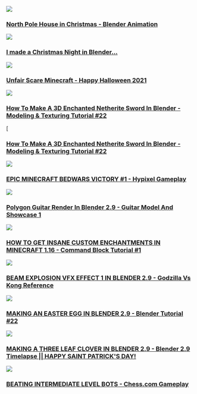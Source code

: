 
[![](https://i.ytimg.com/vi/BHpDT3oCtAo/hqdefault.jpg?sqp=-oaymwEcCNACELwBSFXyq4qpAw4IARUAAIhCGAFwAcABBg==&rs=AOn4CLBIftI1Z93tmq_aYrRXK7DbP5Fhrw)](https://www.youtube.com/watch?v=BHpDT3oCtAo)


### [North Pole House in Christmas - Blender Animation](https://www.youtube.com/watch?v=BHpDT3oCtAo "North Pole House in Christmas - Blender Animation")


[![](https://i.ytimg.com/vi/CPI4NKu9wRM/hqdefault.jpg?sqp=-oaymwEcCNACELwBSFXyq4qpAw4IARUAAIhCGAFwAcABBg==&rs=AOn4CLAobrdj270REY_Y_947aHGhOxUioQ)](https://www.youtube.com/watch?v=CPI4NKu9wRM)


### [I made a Christmas Night in Blender...](https://www.youtube.com/watch?v=CPI4NKu9wRM "I made a Christmas Night in Blender...")


[![](https://i.ytimg.com/vi/G1Y6Yaj2PY0/hqdefault.jpg?sqp=-oaymwEcCNACELwBSFXyq4qpAw4IARUAAIhCGAFwAcABBg==&rs=AOn4CLAMR51rjQU4bp_TZiCu3OrreyDlng)](https://www.youtube.com/watch?v=G1Y6Yaj2PY0&t=793s)


### [Unfair Scare Minecraft - Happy Halloween 2021](https://www.youtube.com/watch?v=G1Y6Yaj2PY0&t=793s "Unfair Scare Minecraft - Happy Halloween 2021")


[![](https://i.ytimg.com/vi/yHRKJvoJY3I/hqdefault.jpg?sqp=-oaymwEcCNACELwBSFXyq4qpAw4IARUAAIhCGAFwAcABBg==&rs=AOn4CLDVISjlPDf0ghQJ_mffp6Ki2Eot1w)](https://www.youtube.com/watch?v=yHRKJvoJY3I&t=487s)



### [How To Make A 3D Enchanted Netherite Sword In Blender - Modeling & Texturing Tutorial #22](https://www.youtube.com/watch?v=yHRKJvoJY3I&t=487s "How To Make A 3D Enchanted Netherite Sword In Blender - Modeling & Texturing Tutorial #22")


[

### [How To Make A 3D Enchanted Netherite Sword In Blender - Modeling & Texturing Tutorial #22](https://www.youtube.com/watch?v=oypyCg1RrgA "How To Make A 3D Enchanted Netherite Sword In Blender - Modeling & Texturing Tutorial #22")


[![](https://i.ytimg.com/vi/pNZ8gOoRnYg/hqdefault.jpg?sqp=-oaymwEcCNACELwBSFXyq4qpAw4IARUAAIhCGAFwAcABBg==&rs=AOn4CLDuEETM-QsIK9MH_8HCpC2yh8ooBQ)](https://www.youtube.com/watch?v=pNZ8gOoRnYg&t=177s)


### [EPIC MINECRAFT BEDWARS VICTORY #1 - Hypixel Gameplay](https://www.youtube.com/watch?v=pNZ8gOoRnYg&t=177s "EPIC MINECRAFT BEDWARS VICTORY #1 - Hypixel Gameplay")



[![](https://i.ytimg.com/vi/OfOmz_KIcGA/hqdefault.jpg?sqp=-oaymwEcCNACELwBSFXyq4qpAw4IARUAAIhCGAFwAcABBg==&rs=AOn4CLD58xmeERW-FyJE0f2SOtxzxijtuA)](https://www.youtube.com/watch?v=OfOmz_KIcGA)



### [Polygon Guitar Render In Blender 2.9 - Guitar Model And Showcase 1](https://www.youtube.com/watch?v=OfOmz_KIcGA "Polygon Guitar Render In Blender 2.9 - Guitar Model And Showcase 1")


[![](https://i.ytimg.com/vi/l6_hSBFEShI/hqdefault.jpg?sqp=-oaymwEcCNACELwBSFXyq4qpAw4IARUAAIhCGAFwAcABBg==&rs=AOn4CLCdJ6Woycndwl1LaVWMtmf8q956Jg)](https://www.youtube.com/watch?v=l6_hSBFEShI)


### [HOW TO GET INSANE CUSTOM ENCHANTMENTS IN MINECRAFT 1.16 - Command Block Tutorial #1](https://www.youtube.com/watch?v=l6_hSBFEShI "HOW TO GET INSANE CUSTOM ENCHANTMENTS IN MINECRAFT 1.16 - Command Block Tutorial #1")


[![](https://i.ytimg.com/vi/cj23QTOW5eI/hqdefault.jpg?sqp=-oaymwEcCNACELwBSFXyq4qpAw4IARUAAIhCGAFwAcABBg==&rs=AOn4CLCQ5tHLxnSJdZlfxuiAIdmI1cmKLg)](https://www.youtube.com/watch?v=cj23QTOW5eI)


### [BEAM EXPLOSION VFX EFFECT 1 IN BLENDER 2.9 - Godzilla Vs Kong Reference](https://www.youtube.com/watch?v=cj23QTOW5eI "BEAM EXPLOSION VFX EFFECT 1 IN BLENDER 2.9 - Godzilla Vs Kong Reference")



[![](https://i.ytimg.com/vi/4PLuv9kCd80/hqdefault.jpg?sqp=-oaymwEcCNACELwBSFXyq4qpAw4IARUAAIhCGAFwAcABBg==&rs=AOn4CLDbNiE6WEPw_R39tedhsK8CgGNiOg)](https://www.youtube.com/watch?v=4PLuv9kCd80&t=16s)



### [MAKING AN EASTER EGG IN BLENDER 2.9 - Blender Tutorial #22](https://www.youtube.com/watch?v=4PLuv9kCd80&t=16s "MAKING AN EASTER EGG IN BLENDER 2.9 - Blender Tutorial #22")


[![](https://i.ytimg.com/vi/8p9GHTf6IqQ/hqdefault.jpg?sqp=-oaymwEcCNACELwBSFXyq4qpAw4IARUAAIhCGAFwAcABBg==&rs=AOn4CLCia9WyLsEzpEQD_f00dY4uv6paVg)](https://www.youtube.com/watch?v=8p9GHTf6IqQ)


### [MAKING A THREE LEAF CLOVER IN BLENDER 2.9 - Blender 2.9 Timelapse || HAPPY SAINT PATRICK'S DAY!](https://www.youtube.com/watch?v=8p9GHTf6IqQ "MAKING A THREE LEAF CLOVER IN BLENDER 2.9 - Blender 2.9 Timelapse || HAPPY SAINT PATRICK'S DAY!")


[![](https://i.ytimg.com/vi/w-Izc1IetJk/hqdefault.jpg?sqp=-oaymwEcCNACELwBSFXyq4qpAw4IARUAAIhCGAFwAcABBg==&rs=AOn4CLCLq1TUBRNjwMNHlG7i20DFHY5l9w)](https://www.youtube.com/watch?v=w-Izc1IetJk&t=1284s)


### [BEATING INTERMEDIATE LEVEL BOTS - Chess.com Gameplay](https://www.youtube.com/watch?v=w-Izc1IetJk&t=1284s "BEATING INTERMEDIATE LEVEL BOTS - Chess.com Gameplay")
